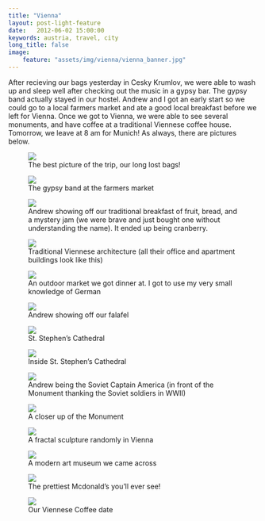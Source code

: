```yaml
---
title: "Vienna"
layout: post-light-feature
date:   2012-06-02 15:00:00
keywords: austria, travel, city
long_title: false
image:
    feature: "assets/img/vienna/vienna_banner.jpg"
---
```


After recieving our bags yesterday in Cesky Krumlov, we were able to wash up and
sleep well after checking out the music in a gypsy bar.  The gypsy band actually
stayed in our hostel.  Andrew and I got an early start so we could go to a local
farmers market and ate a good local breakfast before we left for Vienna.  Once
we got to Vienna, we were able to see several monuments, and have coffee at a
traditional Viennese coffee house.  Tomorrow, we leave at 8 am for Munich!  As
always, there are pictures below.

<figure>
    <img src="{{ site.baseurl }}/assets/img/vienna/cesky_bags.jpg">
    <figcaption>The best picture of the trip, our long lost bags!</figcaption>
</figure>

<figure>
    <img src="{{ site.baseurl }}/assets/img/vienna/cesky_band.jpg">
    <figcaption>The gypsy band at the farmers market</figcaption>
</figure>

<figure>
    <img src="{{ site.baseurl }}/assets/img/vienna/cesky_breakfast.jpg">
    <figcaption>Andrew showing off our traditional breakfast of fruit, bread,
    and a mystery jam (we were brave and just bought one without understanding
    the name). It ended up being cranberry.</figcaption>
</figure>

<figure>
    <img src="{{ site.baseurl }}/assets/img/vienna/vienna_street.jpg">
    <figcaption>Traditional Viennese architecture (all their office and
    apartment buildings look like this)</figcaption>
</figure>

<figure>
    <img src="{{ site.baseurl }}/assets/img/vienna/vienna_naschmarkt.jpg">
    <figcaption>An outdoor market we got dinner at. I got to use my very small
    knowledge of German</figcaption>
</figure>

<figure>
    <img src="{{ site.baseurl }}/assets/img/vienna/vienna_falafel.jpg">
    <figcaption>Andrew showing off our falafel</figcaption>
</figure>

<figure>
    <img src="{{ site.baseurl }}/assets/img/vienna/vienna_st_stephens.jpg">
    <figcaption>St. Stephen’s Cathedral</figcaption>
</figure>

<figure>
    <img src="{{ site.baseurl }}/assets/img/vienna/vienna_st_stephens_inside.jpg">
    <figcaption>Inside St. Stephen’s Cathedral</figcaption>
</figure>

<figure>
    <img src="{{ site.baseurl }}/assets/img/vienna/vienna_fountain.jpg">
    <figcaption>Andrew being the Soviet Captain America (in front of the
    Monument thanking the Soviet soldiers in WWII)</figcaption>
</figure>

<figure>
    <img src="{{ site.baseurl }}/assets/img/vienna/vienna_soviet_soliders.jpg">
    <figcaption>A closer up of the Monument</figcaption>
</figure>

<figure>
    <img src="{{ site.baseurl }}/assets/img/vienna/vienna_fractal.jpg">
    <figcaption>A fractal sculpture randomly in Vienna</figcaption>
</figure>

<figure>
    <img src="{{ site.baseurl }}/assets/img/vienna/vienna_heads.jpg">
    <figcaption>A modern art museum we came across</figcaption>
</figure>

<figure>
    <img src="{{ site.baseurl }}/assets/img/vienna/vienna_mcdonalds.jpg">
    <figcaption>The prettiest Mcdonald’s you’ll ever see!</figcaption>
</figure>

<figure>
    <img src="{{ site.baseurl }}/assets/img/vienna/vienna_coffee.jpg">
    <figcaption>Our Viennese Coffee date</figcaption>
</figure>
